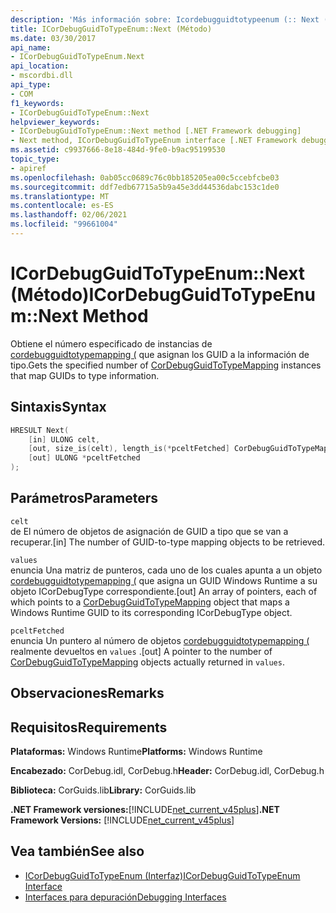 ```yaml
---
description: 'Más información sobre: Icordebugguidtotypeenum (:: Next (método)'
title: ICorDebugGuidToTypeEnum::Next (Método)
ms.date: 03/30/2017
api_name:
- ICorDebugGuidToTypeEnum.Next
api_location:
- mscordbi.dll
api_type:
- COM
f1_keywords:
- ICorDebugGuidToTypeEnum::Next
helpviewer_keywords:
- ICorDebugGuidToTypeEnum::Next method [.NET Framework debugging]
- Next method, ICorDebugGuidToTypeEnum interface [.NET Framework debugging]
ms.assetid: c9937666-8e18-484d-9fe0-b9ac95199530
topic_type:
- apiref
ms.openlocfilehash: 0ab05cc0689c76c0bb185205ea00c5ccebfcbe03
ms.sourcegitcommit: ddf7edb67715a5b9a45e3dd44536dabc153c1de0
ms.translationtype: MT
ms.contentlocale: es-ES
ms.lasthandoff: 02/06/2021
ms.locfileid: "99661004"
---
```

# <a name="icordebugguidtotypeenumnext-method"></a><span data-ttu-id="a23fc-103">ICorDebugGuidToTypeEnum::Next (Método)</span><span class="sxs-lookup"><span data-stu-id="a23fc-103">ICorDebugGuidToTypeEnum::Next Method</span></span>

<span data-ttu-id="a23fc-104">Obtiene el número especificado de instancias de [cordebugguidtotypemapping (](cordebugguidtotypemapping-structure.md) que asignan los GUID a la información de tipo.</span><span class="sxs-lookup"><span data-stu-id="a23fc-104">Gets the specified number of [CorDebugGuidToTypeMapping](cordebugguidtotypemapping-structure.md) instances that map GUIDs to type information.</span></span>  
  
## <a name="syntax"></a><span data-ttu-id="a23fc-105">Sintaxis</span><span class="sxs-lookup"><span data-stu-id="a23fc-105">Syntax</span></span>  
  
```cpp  
HRESULT Next(  
    [in] ULONG celt,  
    [out, size_is(celt), length_is(*pceltFetched] CorDebugGuidToTypeMapping values[  ],  
    [out] ULONG *pceltFetched  
);  
```  
  
## <a name="parameters"></a><span data-ttu-id="a23fc-106">Parámetros</span><span class="sxs-lookup"><span data-stu-id="a23fc-106">Parameters</span></span>  

 `celt`  
 <span data-ttu-id="a23fc-107">de El número de objetos de asignación de GUID a tipo que se van a recuperar.</span><span class="sxs-lookup"><span data-stu-id="a23fc-107">[in] The number of GUID-to-type mapping objects to be retrieved.</span></span>  
  
 `values`  
 <span data-ttu-id="a23fc-108">enuncia Una matriz de punteros, cada uno de los cuales apunta a un objeto [cordebugguidtotypemapping (](cordebugguidtotypemapping-structure.md) que asigna un GUID Windows Runtime a su objeto ICorDebugType correspondiente.</span><span class="sxs-lookup"><span data-stu-id="a23fc-108">[out] An array of pointers, each of which points to a [CorDebugGuidToTypeMapping](cordebugguidtotypemapping-structure.md) object that maps a Windows Runtime GUID to its corresponding ICorDebugType object.</span></span>  
  
 `pceltFetched`  
 <span data-ttu-id="a23fc-109">enuncia Un puntero al número de objetos [cordebugguidtotypemapping (](cordebugguidtotypemapping-structure.md) realmente devueltos en `values` .</span><span class="sxs-lookup"><span data-stu-id="a23fc-109">[out] A pointer to the number of [CorDebugGuidToTypeMapping](cordebugguidtotypemapping-structure.md) objects actually returned in `values`.</span></span>  
  
## <a name="remarks"></a><span data-ttu-id="a23fc-110">Observaciones</span><span class="sxs-lookup"><span data-stu-id="a23fc-110">Remarks</span></span>  
  
## <a name="requirements"></a><span data-ttu-id="a23fc-111">Requisitos</span><span class="sxs-lookup"><span data-stu-id="a23fc-111">Requirements</span></span>  

 <span data-ttu-id="a23fc-112">**Plataformas:** Windows Runtime</span><span class="sxs-lookup"><span data-stu-id="a23fc-112">**Platforms:** Windows Runtime</span></span>  
  
 <span data-ttu-id="a23fc-113">**Encabezado:** CorDebug.idl, CorDebug.h</span><span class="sxs-lookup"><span data-stu-id="a23fc-113">**Header:** CorDebug.idl, CorDebug.h</span></span>  
  
 <span data-ttu-id="a23fc-114">**Biblioteca:** CorGuids.lib</span><span class="sxs-lookup"><span data-stu-id="a23fc-114">**Library:** CorGuids.lib</span></span>  
  
 <span data-ttu-id="a23fc-115">**.NET Framework versiones:**[!INCLUDE[net_current_v45plus](../../../../includes/net-current-v45plus-md.md)]</span><span class="sxs-lookup"><span data-stu-id="a23fc-115">**.NET Framework Versions:** [!INCLUDE[net_current_v45plus](../../../../includes/net-current-v45plus-md.md)]</span></span>  
  
## <a name="see-also"></a><span data-ttu-id="a23fc-116">Vea también</span><span class="sxs-lookup"><span data-stu-id="a23fc-116">See also</span></span>

- [<span data-ttu-id="a23fc-117">ICorDebugGuidToTypeEnum (Interfaz)</span><span class="sxs-lookup"><span data-stu-id="a23fc-117">ICorDebugGuidToTypeEnum Interface</span></span>](icordebugguidtotypeenum-interface.md)
- [<span data-ttu-id="a23fc-118">Interfaces para depuración</span><span class="sxs-lookup"><span data-stu-id="a23fc-118">Debugging Interfaces</span></span>](debugging-interfaces.md)
